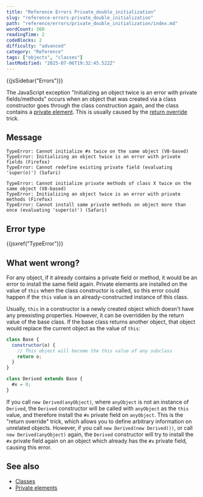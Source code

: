 ```yaml
---
title: "Reference Errors Private_double_initialization"
slug: "reference-errors-private_double_initialization"
path: "reference/errors/private_double_initialization/index.md"
wordCount: 360
readingTime: 2
codeBlocks: 2
difficulty: "advanced"
category: "Reference"
tags: ["objects", "classes"]
lastModified: "2025-07-06T19:32:45.522Z"
---
```



{{jsSidebar("Errors")}}

The JavaScript exception "Initializing an object twice is an error with private fields/methods" occurs when an object that was created via a class constructor goes through the class construction again, and the class contains a [private element](/en-US/docs/Web/JavaScript/Reference/Classes/Private_elements). This is usually caused by the [return override](/en-US/docs/Web/JavaScript/Reference/Classes/Private_elements#returning_overriding_object) trick.

## Message

```plain
TypeError: Cannot initialize #x twice on the same object (V8-based)
TypeError: Initializing an object twice is an error with private fields (Firefox)
TypeError: Cannot redefine existing private field (evaluating 'super(o)') (Safari)

TypeError: Cannot initialize private methods of class X twice on the same object (V8-based)
TypeError: Initializing an object twice is an error with private methods (Firefox)
TypeError: Cannot install same private methods on object more than once (evaluating 'super(o)') (Safari)
```

## Error type

{{jsxref("TypeError")}}

## What went wrong?

For any object, if it already contains a private field or method, it would be an error to install the same field again. Private elements are installed on the value of `this` when the class constructor is called, so this error could happen if the `this` value is an already-constructed instance of this class.

Usually, `this` in a constructor is a newly created object which doesn't have any preexisting properties. However, it can be overridden by the return value of the base class. If the base class returns another object, that object would replace the current object as the value of `this`:

```js
class Base {
  constructor(o) {
    // This object will become the this value of any subclass
    return o;
  }
}

class Derived extends Base {
  #x = 0;
}
```

If you call `new Derived(anyObject)`, where `anyObject` is not an instance of `Derived`, the `Derived` constructor will be called with `anyObject` as the `this` value, and therefore install the `#x` private field on `anyObject`. This is the "return override" trick, which allows you to define arbitrary information on unrelated objects. However, if you call `new Derived(new Derived())`, or call `new Derived(anyObject)` again, the `Derived` constructor will try to install the `#x` private field again on an object which already has the `#x` private field, causing this error.

## See also

- [Classes](/en-US/docs/Web/JavaScript/Reference/Classes)
- [Private elements](/en-US/docs/Web/JavaScript/Reference/Classes/Private_elements)

